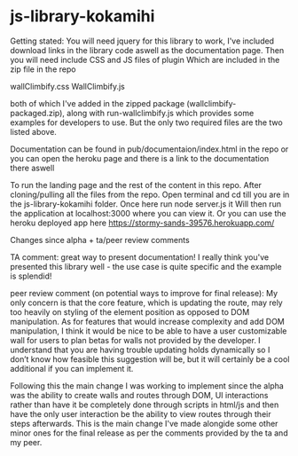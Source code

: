 # js-library-kokamihi
Getting stated:
You will need jquery for this library to work, I've included download links in the library code aswell as the documentation page.
Then you will need include CSS and JS files of plugin Which are included in the zip file in the repo

wallClimbify.css
WallClimbify.js

both of which I've added in the zipped package (wallclimbify-packaged.zip), along with run-wallclimbify.js which 
provides some examples for developers to use. But the only two required files are the two listed above.

Documentation can be found in pub/documentaion/index.html in the repo
or you can open the heroku page and there is a link to the documentation there aswell

To run the landing page and the rest of the content in this repo.
After cloning/pulling all the files from the repo. Open terminal and cd till you are in the js-library-kokamihi folder. Once here run node server.js
it Will then run the application at localhost:3000 where you can view it.
Or you can use the heroku deployed app here https://stormy-sands-39576.herokuapp.com/


Changes since alpha + ta/peer review comments

TA comment:
great way to present documentation!
I really think you've presented this library well - the use case is quite specific and the example is splendid!

peer review comment (on potential ways to improve for final release):
My only concern is that the core feature, which is updating the route, may rely too heavily on styling of the element position as opposed to DOM manipulation.
As for features that would increase complexity and add DOM manipulation, I think it would be nice to be able to have a user customizable wall for users to plan betas for walls not provided by the developer. I understand that you are having trouble updating holds dynamically so I don’t know how feasible this suggestion will be, but it will certainly be a cool additional if you can implement it.

Following this the main change I was working to implement since the alpha was the ability to create walls and routes through DOM, UI interactions rather than have it be completely done through scripts in html/js and then have the only user interaction be the ability to view routes through their steps afterwards. This is the main change I've made alongide some other minor ones for the final release as per the comments provided by the ta and my peer.
